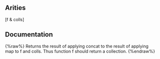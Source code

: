 ## Arities
[f & colls]

## Documentation
{%raw%}
Returns the result of applying concat to the result of applying map
  to f and colls.  Thus function f should return a collection.
{%endraw%}
